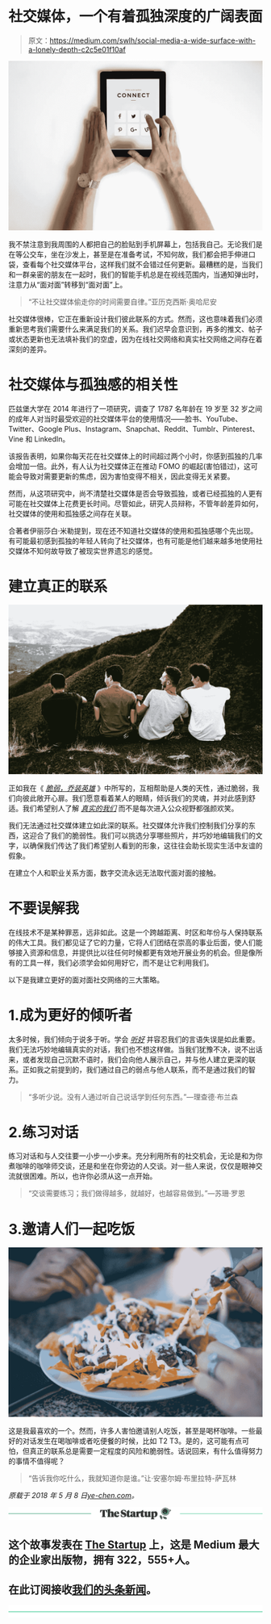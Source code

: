 # 社交媒体，一个有着孤独深度的广阔表面

> 原文：<https://medium.com/swlh/social-media-a-wide-surface-with-a-lonely-depth-c2c5e01f10af>

![](img/17c7f48f5fcd9655a58943a74a365b34.png)

我不禁注意到我周围的人都把自己的脸贴到手机屏幕上，包括我自己。无论我们是在等公交车，坐在沙发上，甚至是在准备考试，不知何故，我们都会把手伸进口袋，查看每个社交媒体平台，这样我们就不会错过任何更新。最糟糕的是，当我们和一群亲密的朋友在一起时，我们的智能手机总是在视线范围内，当通知弹出时，注意力从“面对面”转移到“面对面”上。

> “不让社交媒体偷走你的时间需要自律。”亚历克西斯·奥哈尼安

社交媒体很棒，它正在重新设计我们彼此联系的方式。然而，这也意味着我们必须重新思考我们需要什么来满足我们的关系。我们迟早会意识到，再多的推文、帖子或状态更新也无法填补我们的空虚，因为在线社交网络和真实社交网络之间存在着深刻的差异。

# 社交媒体与孤独感的相关性

匹兹堡大学在 2014 年进行了一项研究，调查了 1787 名年龄在 19 岁至 32 岁之间的成年人对当时最受欢迎的社交媒体平台的使用情况——脸书、YouTube、Twitter、Google Plus、Instagram、Snapchat、Reddit、Tumblr、Pinterest、Vine 和 LinkedIn。

该报告表明，如果你每天花在社交媒体上的时间超过两个小时，你感到孤独的几率会增加一倍。此外，有人认为社交媒体正在推动 FOMO 的崛起(害怕错过)，这可能会导致对需要更新的焦虑，因为害怕变得不相关，因此变得无关紧要。

然而，从这项研究中，尚不清楚社交媒体是否会导致孤独，或者已经孤独的人更有可能在社交媒体上花费更长时间。尽管如此，研究人员辩称，不管年龄差异如何，社交媒体的使用和孤独感之间存在关联。

合著者伊丽莎白·米勒提到，现在还不知道社交媒体的使用和孤独感哪个先出现。有可能最初感到孤独的年轻人转向了社交媒体，也有可能是他们越来越多地使用社交媒体不知何故导致了被现实世界遗忘的感觉。

# 建立真正的联系

![](img/76bdc8e35725b46c5c2656c188b2b447.png)

正如我在《 [*脆弱，乔装英雄*](https://ye-chen.com/vulnerability-a-hero-in-disguise/) 》中所写的，互相帮助是人类的天性，通过脆弱，我们向彼此敞开心扉。我们愿意看着某人的眼睛，倾诉我们的灵魂，并对此感到舒适。我们希望别人了解 [*真实的我们*](https://ye-chen.com/blogs/unfold-series/) 而不是每次进入公众视野都强颜欢笑。

我们无法通过社交媒体建立如此深的联系。社交媒体允许我们控制我们分享的东西，这迎合了我们的脆弱性。我们可以挑选分享哪些照片，并巧妙地编辑我们的文字，以确保我们传达了我们希望别人看到的形象，这往往会助长现实生活中友谊的假象。

在建立个人和职业关系方面，数字交流永远无法取代面对面的接触。

# 不要误解我

在线技术不是某种罪恶，远非如此。这是一个跨越距离、时区和年份与人保持联系的伟大工具。我们都见证了它的力量，它将人们团结在崇高的事业后面，使人们能够接入资源和信息，并提供比以往任何时候都更有效地开展业务的机会。但是像所有的工具一样，我们必须学会如何用好它，而不是让它利用我们。

以下是我建立更好的面对面社交网络的三大策略。

# 1.成为更好的倾听者

太多时候，我们倾向于说多于听。学会 [*听好*](https://ye-chen.com/an-ear-listening-a-heart-understanding-and-a-silence-engaging/) 并容忍我们的言语失误是如此重要。我们无法巧妙地编辑真实的对话，我们也不想这样做。当我们犹豫不决，说不出话来，或者发现自己沉默不语时，我们会向他人展示自己，并与他人建立更深的联系。正如我之前提到的，我们通过自己的弱点与他人联系，而不是通过我们的智力。

> “多听少说。没有人通过听自己说话学到任何东西。”—理查德·布兰森

# 2.练习对话

练习对话和与人交往要一小步一小步来。充分利用所有的社交机会，无论是和为你煮咖啡的咖啡师交谈，还是和坐在你旁边的人交谈。对一些人来说，仅仅是眼神交流就很困难。所以，也许你必须从这一点开始。

> “交谈需要练习；我们做得越多，就越好，也越容易做到。”—苏珊·罗恩

# 3.邀请人们一起吃饭

![](img/a4a2a5fe4c77165ffddfec4a4faa69a4.png)

这是我最喜欢的一个。然而，许多人害怕邀请别人吃饭，甚至是喝杯咖啡。一些最好的对话发生在喝咖啡或者吃便餐的时候，比如 T2 T3。是的，这可能有点可怕，但真正的联系总是需要一定程度的风险和脆弱性。话说回来，有什么值得努力的事情不值得呢？

> “告诉我你吃什么，我就知道你是谁。”让·安塞尔姆·布里拉特-萨瓦林

*原载于 2018 年 5 月 8 日*[*ye-chen.com*](https://ye-chen.com/social-media-a-wide-surface-with-a-lonely-depth/)*。*

[![](img/308a8d84fb9b2fab43d66c117fcc4bb4.png)](https://medium.com/swlh)

## 这个故事发表在 [The Startup](https://medium.com/swlh) 上，这是 Medium 最大的企业家出版物，拥有 322，555+人。

## 在此订阅接收[我们的头条新闻](http://growthsupply.com/the-startup-newsletter/)。

[![](img/b0164736ea17a63403e660de5dedf91a.png)](https://medium.com/swlh)